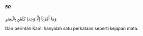 ##### 50

<span class="ayah">وَمَآ أَمْرُنَآ إِلَّا وَٰحِدَةٌۭ كَلَمْحٍۭ بِٱلْبَصَرِ</span>

<span class="ayah_translation">Dan perintah Kami hanyalah satu perkataan seperti kejapan mata.</span>
